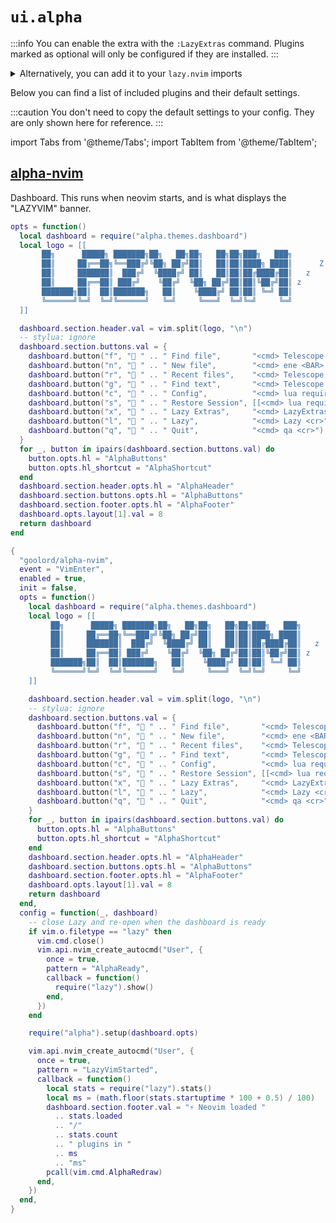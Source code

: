 # `ui.alpha`

<!-- plugins:start -->

:::info
You can enable the extra with the `:LazyExtras` command.
Plugins marked as optional will only be configured if they are installed.
:::

<details>
<summary>Alternatively, you can add it to your <code>lazy.nvim</code> imports</summary>

```lua title="lua/config/lazy.lua" {4}
require("lazy").setup({
  spec = {
    { "LazyVim/LazyVim", import = "lazyvim.plugins" },
    { import = "lazyvim.plugins.extras.ui.alpha" },
    { import = "plugins" },
  },
})
```

</details>

Below you can find a list of included plugins and their default settings.

:::caution
You don't need to copy the default settings to your config.
They are only shown here for reference.
:::

import Tabs from '@theme/Tabs';
import TabItem from '@theme/TabItem';

## [alpha-nvim](https://github.com/goolord/alpha-nvim)

 Dashboard. This runs when neovim starts, and is what displays
 the "LAZYVIM" banner.


<Tabs>

<TabItem value="opts" label="Options">

```lua
opts = function()
  local dashboard = require("alpha.themes.dashboard")
  local logo = [[
       ██╗      █████╗ ███████╗██╗   ██╗██╗   ██╗██╗███╗   ███╗          Z
       ██║     ██╔══██╗╚══███╔╝╚██╗ ██╔╝██║   ██║██║████╗ ████║      Z    
       ██║     ███████║  ███╔╝  ╚████╔╝ ██║   ██║██║██╔████╔██║   z       
       ██║     ██╔══██║ ███╔╝    ╚██╔╝  ╚██╗ ██╔╝██║██║╚██╔╝██║ z         
       ███████╗██║  ██║███████╗   ██║    ╚████╔╝ ██║██║ ╚═╝ ██║
       ╚══════╝╚═╝  ╚═╝╚══════╝   ╚═╝     ╚═══╝  ╚═╝╚═╝     ╚═╝
  ]]

  dashboard.section.header.val = vim.split(logo, "\n")
  -- stylua: ignore
  dashboard.section.buttons.val = {
    dashboard.button("f", " " .. " Find file",       "<cmd> Telescope find_files <cr>"),
    dashboard.button("n", " " .. " New file",        "<cmd> ene <BAR> startinsert <cr>"),
    dashboard.button("r", " " .. " Recent files",    "<cmd> Telescope oldfiles <cr>"),
    dashboard.button("g", " " .. " Find text",       "<cmd> Telescope live_grep <cr>"),
    dashboard.button("c", " " .. " Config",          "<cmd> lua require('lazyvim.util').telescope.config_files()() <cr>"),
    dashboard.button("s", " " .. " Restore Session", [[<cmd> lua require("persistence").load() <cr>]]),
    dashboard.button("x", " " .. " Lazy Extras",     "<cmd> LazyExtras <cr>"),
    dashboard.button("l", "󰒲 " .. " Lazy",            "<cmd> Lazy <cr>"),
    dashboard.button("q", " " .. " Quit",            "<cmd> qa <cr>"),
  }
  for _, button in ipairs(dashboard.section.buttons.val) do
    button.opts.hl = "AlphaButtons"
    button.opts.hl_shortcut = "AlphaShortcut"
  end
  dashboard.section.header.opts.hl = "AlphaHeader"
  dashboard.section.buttons.opts.hl = "AlphaButtons"
  dashboard.section.footer.opts.hl = "AlphaFooter"
  dashboard.opts.layout[1].val = 8
  return dashboard
end
```

</TabItem>


<TabItem value="code" label="Full Spec">

```lua
{
  "goolord/alpha-nvim",
  event = "VimEnter",
  enabled = true,
  init = false,
  opts = function()
    local dashboard = require("alpha.themes.dashboard")
    local logo = [[
         ██╗      █████╗ ███████╗██╗   ██╗██╗   ██╗██╗███╗   ███╗          Z
         ██║     ██╔══██╗╚══███╔╝╚██╗ ██╔╝██║   ██║██║████╗ ████║      Z    
         ██║     ███████║  ███╔╝  ╚████╔╝ ██║   ██║██║██╔████╔██║   z       
         ██║     ██╔══██║ ███╔╝    ╚██╔╝  ╚██╗ ██╔╝██║██║╚██╔╝██║ z         
         ███████╗██║  ██║███████╗   ██║    ╚████╔╝ ██║██║ ╚═╝ ██║
         ╚══════╝╚═╝  ╚═╝╚══════╝   ╚═╝     ╚═══╝  ╚═╝╚═╝     ╚═╝
    ]]

    dashboard.section.header.val = vim.split(logo, "\n")
    -- stylua: ignore
    dashboard.section.buttons.val = {
      dashboard.button("f", " " .. " Find file",       "<cmd> Telescope find_files <cr>"),
      dashboard.button("n", " " .. " New file",        "<cmd> ene <BAR> startinsert <cr>"),
      dashboard.button("r", " " .. " Recent files",    "<cmd> Telescope oldfiles <cr>"),
      dashboard.button("g", " " .. " Find text",       "<cmd> Telescope live_grep <cr>"),
      dashboard.button("c", " " .. " Config",          "<cmd> lua require('lazyvim.util').telescope.config_files()() <cr>"),
      dashboard.button("s", " " .. " Restore Session", [[<cmd> lua require("persistence").load() <cr>]]),
      dashboard.button("x", " " .. " Lazy Extras",     "<cmd> LazyExtras <cr>"),
      dashboard.button("l", "󰒲 " .. " Lazy",            "<cmd> Lazy <cr>"),
      dashboard.button("q", " " .. " Quit",            "<cmd> qa <cr>"),
    }
    for _, button in ipairs(dashboard.section.buttons.val) do
      button.opts.hl = "AlphaButtons"
      button.opts.hl_shortcut = "AlphaShortcut"
    end
    dashboard.section.header.opts.hl = "AlphaHeader"
    dashboard.section.buttons.opts.hl = "AlphaButtons"
    dashboard.section.footer.opts.hl = "AlphaFooter"
    dashboard.opts.layout[1].val = 8
    return dashboard
  end,
  config = function(_, dashboard)
    -- close Lazy and re-open when the dashboard is ready
    if vim.o.filetype == "lazy" then
      vim.cmd.close()
      vim.api.nvim_create_autocmd("User", {
        once = true,
        pattern = "AlphaReady",
        callback = function()
          require("lazy").show()
        end,
      })
    end

    require("alpha").setup(dashboard.opts)

    vim.api.nvim_create_autocmd("User", {
      once = true,
      pattern = "LazyVimStarted",
      callback = function()
        local stats = require("lazy").stats()
        local ms = (math.floor(stats.startuptime * 100 + 0.5) / 100)
        dashboard.section.footer.val = "⚡ Neovim loaded "
          .. stats.loaded
          .. "/"
          .. stats.count
          .. " plugins in "
          .. ms
          .. "ms"
        pcall(vim.cmd.AlphaRedraw)
      end,
    })
  end,
}
```

</TabItem>

</Tabs>

<!-- plugins:end -->
